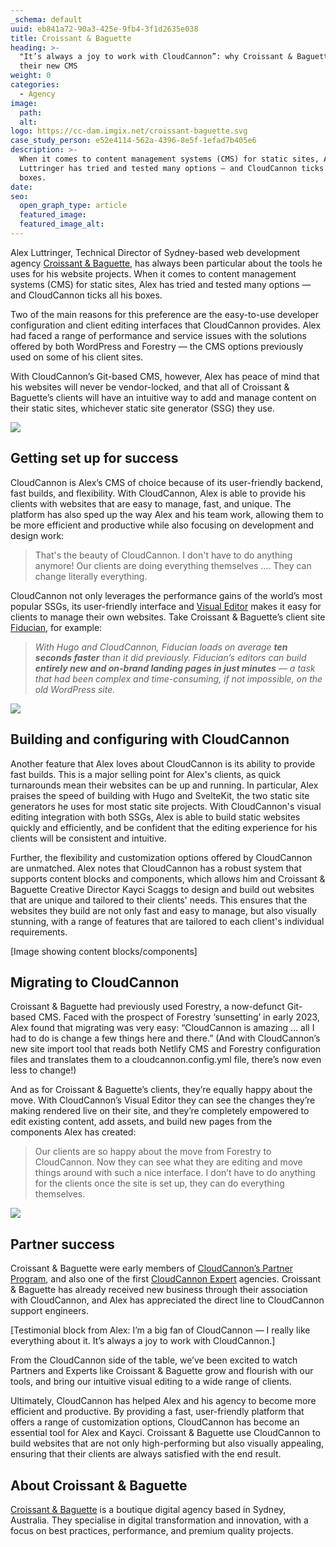 ```yaml
---
_schema: default
uuid: eb841a72-90a3-425e-9fb4-3f1d2635e038
title: Croissant & Baguette
heading: >-
  "It’s always a joy to work with CloudCannon”: why Croissant & Baguette love
  their new CMS
weight: 0
categories:
  - Agency
image:
  path:
  alt:
logo: https://cc-dam.imgix.net/croissant-baguette.svg
case_study_person: e52e4114-562a-4396-8e5f-1efad7b405e6
description: >-
  When it comes to content management systems (CMS) for static sites, Alex
  Luttringer has tried and tested many options — and CloudCannon ticks all his
  boxes.
date:
seo:
  open_graph_type: article
  featured_image:
  featured_image_alt:
---
```

Alex Luttringer, Technical Director of Sydney-based web development agency [Croissant & Baguette](https://croissantbaguette.com.au/), has always been particular about the tools he uses for his website projects. When it comes to content management systems (CMS) for static sites, Alex has tried and tested many options — and CloudCannon ticks all his boxes.

Two of the main reasons for this preference are the easy-to-use developer configuration and client editing interfaces that CloudCannon provides. Alex had faced a range of performance and service issues with the solutions offered by both WordPress and Forestry — the CMS options previously used on some of his client sites.

With CloudCannon’s Git-based CMS, however, Alex has peace of mind that his websites will never be vendor-locked, and that all of Croissant & Baguette’s clients will have an intuitive way to add and manage content on their static sites, whichever static site generator (SSG) they use.

![](https://cc-dam.imgix.net/croissant-device-katenixon.png)

## Getting set up for success

CloudCannon is Alex’s CMS of choice because of its user-friendly backend, fast builds, and flexibility. With CloudCannon, Alex is able to provide his clients with websites that are easy to manage, fast, and unique. The platform has also sped up the way Alex and his team work, allowing them to be more efficient and productive while also focusing on development and design work:

> That's the beauty of CloudCannon. I don't have to do anything anymore! Our clients are doing everything themselves …. They can change literally everything.

CloudCannon not only leverages the performance gains of the world’s most popular SSGs, its user-friendly interface and [Visual Editor](https://cloudcannon.com/for-content-editors/) makes it easy for clients to manage their own websites. Take Croissant & Baguette’s client site [Fiducian](https://www.fiducian.com.au/), for example:

> *With Hugo and CloudCannon, Fiducian loads on average&nbsp;**ten seconds faster**&nbsp;than it did previously. Fiducian’s editors can build **entirely new and on-brand landing pages in just minutes**&nbsp;— a task that had been complex and time-consuming, if not impossible, on the old WordPress site.*

*![](https://cc-dam.imgix.net/croissant-device-fiducian.png)*

## Building and configuring with CloudCannon

Another feature that Alex loves about CloudCannon is its ability to provide fast builds. This is a major selling point for Alex's clients, as quick turnarounds mean their websites can be up and running. In particular, Alex praises the speed of building with Hugo and SvelteKit, the two static site generators he uses for most static site projects. With CloudCannon's visual editing integration with both SSGs, Alex is able to build static websites quickly and efficiently, and be confident that the editing experience for his clients will be consistent and intuitive.

Further, the flexibility and customization options offered by CloudCannon are unmatched. Alex notes that CloudCannon has a robust system that supports content blocks and components, which allows him and Croissant & Baguette Creative Director Kayci Scaggs to design and build out websites that are unique and tailored to their clients' needs. This ensures that the websites they build are not only fast and easy to manage, but also visually stunning, with a range of features that are tailored to each client's individual requirements.

\[Image showing content blocks/components\]

## Migrating to CloudCannon

Croissant & Baguette had previously used Forestry, a now-defunct Git-based CMS. Faced with the prospect of Forestry ‘sunsetting’ in early 2023, Alex found that migrating was very easy: “CloudCannon is amazing … all I had to do is change a few things here and there.” (And with CloudCannon’s new site import tool that reads both Netlify CMS and Forestry configuration files and translates them to a cloudcannon.config.yml file, there’s now even less to change!)

And as for Croissant & Baguette’s clients, they’re equally happy about the move. With CloudCannon’s Visual Editor they can see the changes they’re making rendered live on their site, and they’re completely empowered to edit existing content, add assets, and build new pages from the components Alex has created:

> Our clients are so happy about the move from Forestry to CloudCannon. Now they can see what they are editing and move things around with such a nice interface. I don’t have to do anything for the clients once the site is set up, they can do everything themselves.

![](https://cc-dam.imgix.net/croissant-device-croissant.png)

## Partner success

Croissant & Baguette were early members of [CloudCannon’s Partner Program](https://cloudcannon.com/partner-program/), and also one of the first [CloudCannon Expert](https://cloudcannon.com/experts/) agencies. Croissant & Baguette has already received new business through their association with CloudCannon, and Alex has appreciated the direct line to CloudCannon support engineers.

\[Testimonial block from Alex: I’m a big fan of CloudCannon — I really like everything about it. It’s always a joy to work with CloudCannon.\]

From the CloudCannon side of the table, we’ve been excited to watch Partners and Experts like Croissant & Baguette grow and flourish with our tools, and bring our intuitive visual editing to a wide range of clients.

Ultimately, CloudCannon has helped Alex and his agency to become more efficient and productive. By providing a fast, user-friendly platform that offers a range of customization options, CloudCannon has become an essential tool for Alex and Kayci. Croissant & Baguette use CloudCannon to build websites that are not only high-performing but also visually appealing, ensuring that their clients are always satisfied with the end result.

## About Croissant & Baguette

[Croissant & Baguette](https://croissantbaguette.com.au) is a boutique digital agency based in Sydney, Australia. They specialise in digital transformation and innovation, with a focus on best practices, performance, and premium quality projects.